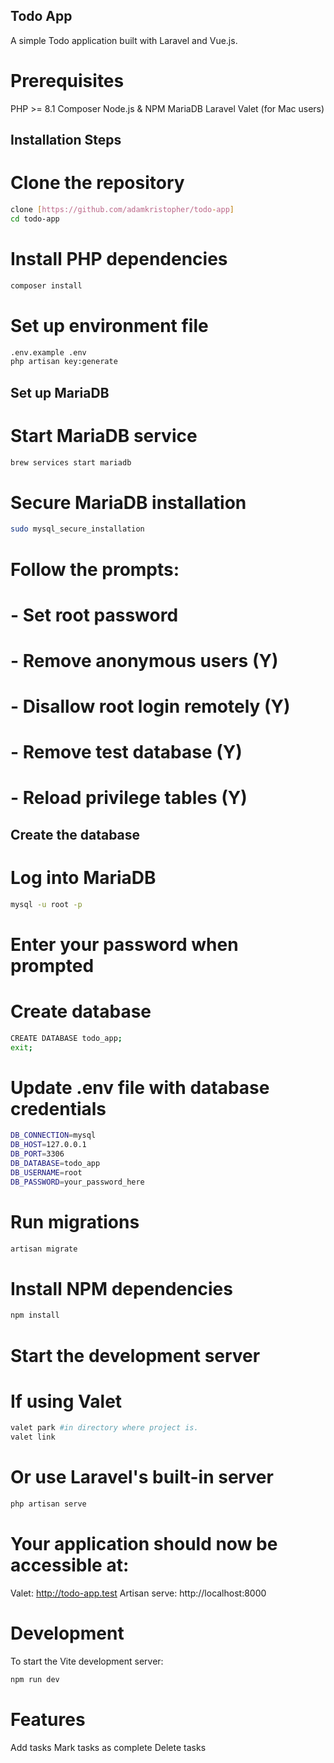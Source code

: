 ## Todo App

A simple Todo application built with Laravel and Vue.js.

# Prerequisites

PHP >= 8.1
Composer
Node.js & NPM
MariaDB
Laravel Valet (for Mac users)

## Installation Steps

# Clone the repository

```sh
clone [https://github.com/adamkristopher/todo-app]
cd todo-app
```

# Install PHP dependencies

```sh
composer install
```

# Set up environment file

```sh
.env.example .env
php artisan key:generate
```

## Set up MariaDB

# Start MariaDB service

```sh
brew services start mariadb
```

# Secure MariaDB installation

```sh
sudo mysql_secure_installation
```

# Follow the prompts:

# - Set root password

# - Remove anonymous users (Y)

# - Disallow root login remotely (Y)

# - Remove test database (Y)

# - Reload privilege tables (Y)

## Create the database

# Log into MariaDB

```sh
mysql -u root -p
```

# Enter your password when prompted

# Create database

```sh
CREATE DATABASE todo_app;
exit;
```

# Update .env file with database credentials

```sh
DB_CONNECTION=mysql
DB_HOST=127.0.0.1
DB_PORT=3306
DB_DATABASE=todo_app
DB_USERNAME=root
DB_PASSWORD=your_password_here
```

# Run migrations

```sh
artisan migrate
```

# Install NPM dependencies

```sh
npm install
```

# Start the development server

# If using Valet

```sh
valet park #in directory where project is.
valet link
```

# Or use Laravel's built-in server

```sh
php artisan serve
```

# Your application should now be accessible at:

Valet: http://todo-app.test
Artisan serve: http://localhost:8000

# Development

To start the Vite development server:

```sh
npm run dev
```

# Features

Add tasks
Mark tasks as complete
Delete tasks
